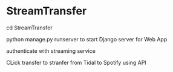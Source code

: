 # StreamTransfer
cd StreamTransfer

python manage.py runserver to start Django server for Web App

authenticate with streaming service

CLick transfer to stranfer from Tidal to Spotify using API
